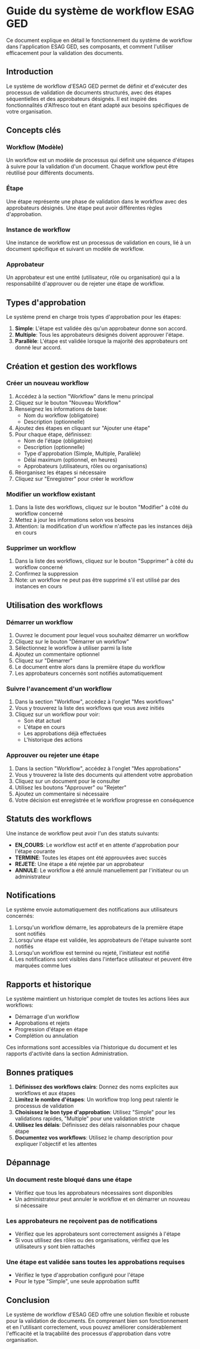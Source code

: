 # Guide du système de workflow ESAG GED

Ce document explique en détail le fonctionnement du système de workflow dans l'application ESAG GED, ses composants, et comment l'utiliser efficacement pour la validation des documents.

## Introduction

Le système de workflow d'ESAG GED permet de définir et d'exécuter des processus de validation de documents structurés, avec des étapes séquentielles et des approbateurs désignés. Il est inspiré des fonctionnalités d'Alfresco tout en étant adapté aux besoins spécifiques de votre organisation.

## Concepts clés

### Workflow (Modèle)

Un workflow est un modèle de processus qui définit une séquence d'étapes à suivre pour la validation d'un document. Chaque workflow peut être réutilisé pour différents documents.

### Étape

Une étape représente une phase de validation dans le workflow avec des approbateurs désignés. Une étape peut avoir différentes règles d'approbation.

### Instance de workflow

Une instance de workflow est un processus de validation en cours, lié à un document spécifique et suivant un modèle de workflow.

### Approbateur

Un approbateur est une entité (utilisateur, rôle ou organisation) qui a la responsabilité d'approuver ou de rejeter une étape de workflow.

## Types d'approbation

Le système prend en charge trois types d'approbation pour les étapes:

1. **Simple**: L'étape est validée dès qu'un approbateur donne son accord.
2. **Multiple**: Tous les approbateurs désignés doivent approuver l'étape.
3. **Parallèle**: L'étape est validée lorsque la majorité des approbateurs ont donné leur accord.

## Création et gestion des workflows

### Créer un nouveau workflow

1. Accédez à la section "Workflow" dans le menu principal
2. Cliquez sur le bouton "Nouveau Workflow"
3. Renseignez les informations de base:
   - Nom du workflow (obligatoire)
   - Description (optionnelle)
4. Ajoutez des étapes en cliquant sur "Ajouter une étape"
5. Pour chaque étape, définissez:
   - Nom de l'étape (obligatoire)
   - Description (optionnelle)
   - Type d'approbation (Simple, Multiple, Parallèle)
   - Délai maximum (optionnel, en heures)
   - Approbateurs (utilisateurs, rôles ou organisations)
6. Réorganisez les étapes si nécessaire
7. Cliquez sur "Enregistrer" pour créer le workflow

### Modifier un workflow existant

1. Dans la liste des workflows, cliquez sur le bouton "Modifier" à côté du workflow concerné
2. Mettez à jour les informations selon vos besoins
3. Attention: la modification d'un workflow n'affecte pas les instances déjà en cours

### Supprimer un workflow

1. Dans la liste des workflows, cliquez sur le bouton "Supprimer" à côté du workflow concerné
2. Confirmez la suppression
3. Note: un workflow ne peut pas être supprimé s'il est utilisé par des instances en cours

## Utilisation des workflows

### Démarrer un workflow

1. Ouvrez le document pour lequel vous souhaitez démarrer un workflow
2. Cliquez sur le bouton "Démarrer un workflow"
3. Sélectionnez le workflow à utiliser parmi la liste
4. Ajoutez un commentaire optionnel
5. Cliquez sur "Démarrer"
6. Le document entre alors dans la première étape du workflow
7. Les approbateurs concernés sont notifiés automatiquement

### Suivre l'avancement d'un workflow

1. Dans la section "Workflow", accédez à l'onglet "Mes workflows"
2. Vous y trouverez la liste des workflows que vous avez initiés
3. Cliquez sur un workflow pour voir:
   - Son état actuel
   - L'étape en cours
   - Les approbations déjà effectuées
   - L'historique des actions

### Approuver ou rejeter une étape

1. Dans la section "Workflow", accédez à l'onglet "Mes approbations"
2. Vous y trouverez la liste des documents qui attendent votre approbation
3. Cliquez sur un document pour le consulter
4. Utilisez les boutons "Approuver" ou "Rejeter"
5. Ajoutez un commentaire si nécessaire
6. Votre décision est enregistrée et le workflow progresse en conséquence

## Statuts des workflows

Une instance de workflow peut avoir l'un des statuts suivants:

- **EN_COURS**: Le workflow est actif et en attente d'approbation pour l'étape courante
- **TERMINE**: Toutes les étapes ont été approuvées avec succès
- **REJETE**: Une étape a été rejetée par un approbateur
- **ANNULE**: Le workflow a été annulé manuellement par l'initiateur ou un administrateur

## Notifications

Le système envoie automatiquement des notifications aux utilisateurs concernés:

1. Lorsqu'un workflow démarre, les approbateurs de la première étape sont notifiés
2. Lorsqu'une étape est validée, les approbateurs de l'étape suivante sont notifiés
3. Lorsqu'un workflow est terminé ou rejeté, l'initiateur est notifié
4. Les notifications sont visibles dans l'interface utilisateur et peuvent être marquées comme lues

## Rapports et historique

Le système maintient un historique complet de toutes les actions liées aux workflows:

- Démarrage d'un workflow
- Approbations et rejets
- Progression d'étape en étape
- Complétion ou annulation

Ces informations sont accessibles via l'historique du document et les rapports d'activité dans la section Administration.

## Bonnes pratiques

1. **Définissez des workflows clairs**: Donnez des noms explicites aux workflows et aux étapes
2. **Limitez le nombre d'étapes**: Un workflow trop long peut ralentir le processus de validation
3. **Choisissez le bon type d'approbation**: Utilisez "Simple" pour les validations rapides, "Multiple" pour une validation stricte
4. **Utilisez les délais**: Définissez des délais raisonnables pour chaque étape
5. **Documentez vos workflows**: Utilisez le champ description pour expliquer l'objectif et les attentes

## Dépannage

### Un document reste bloqué dans une étape

- Vérifiez que tous les approbateurs nécessaires sont disponibles
- Un administrateur peut annuler le workflow et en démarrer un nouveau si nécessaire

### Les approbateurs ne reçoivent pas de notifications

- Vérifiez que les approbateurs sont correctement assignés à l'étape
- Si vous utilisez des rôles ou des organisations, vérifiez que les utilisateurs y sont bien rattachés

### Une étape est validée sans toutes les approbations requises

- Vérifiez le type d'approbation configuré pour l'étape
- Pour le type "Simple", une seule approbation suffit

## Conclusion

Le système de workflow d'ESAG GED offre une solution flexible et robuste pour la validation de documents. En comprenant bien son fonctionnement et en l'utilisant correctement, vous pouvez améliorer considérablement l'efficacité et la traçabilité des processus d'approbation dans votre organisation.
